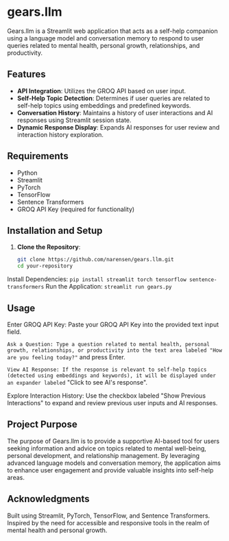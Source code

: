 # gears.llm

Gears.llm is a Streamlit web application that acts as a self-help companion using a language model and conversation memory to respond to user queries related to mental health, personal growth, relationships, and productivity.

## Features

- **API Integration**: Utilizes the GROQ API based on user input.
- **Self-Help Topic Detection**: Determines if user queries are related to self-help topics using embeddings and predefined keywords.
- **Conversation History**: Maintains a history of user interactions and AI responses using Streamlit session state.
- **Dynamic Response Display**: Expands AI responses for user review and interaction history exploration.

## Requirements

- Python
- Streamlit
- PyTorch
- TensorFlow
- Sentence Transformers
- GROQ API Key (required for functionality)

## Installation and Setup

1. **Clone the Repository**:
   ```bash
   git clone https://github.com/narensen/gears.llm.git
   cd your-repository
Install Dependencies:
`pip install streamlit torch tensorflow sentence-transformers`
Run the Application:
`streamlit run gears.py`


## Usage
Enter GROQ API Key: Paste your GROQ API Key into the provided text input field.

`Ask a Question: Type a question related to mental health, personal growth, relationships, or productivity into the text area labeled "How are you feeling today?"` and press Enter.

`View AI Response: If the response is relevant to self-help topics (detected using embeddings and keywords), it will be displayed under an expander labeled` "Click to see AI's response".

Explore Interaction History: Use the checkbox labeled "Show Previous Interactions" to expand and review previous user inputs and AI responses.

## Project Purpose
The purpose of Gears.llm is to provide a supportive AI-based tool for users seeking information and advice on topics related to mental well-being, personal development, and relationship management. By leveraging advanced language models and conversation memory, the application aims to enhance user engagement and provide valuable insights into self-help areas.

## Acknowledgments
Built using Streamlit, PyTorch, TensorFlow, and Sentence Transformers.
Inspired by the need for accessible and responsive tools in the realm of mental health and personal growth.
